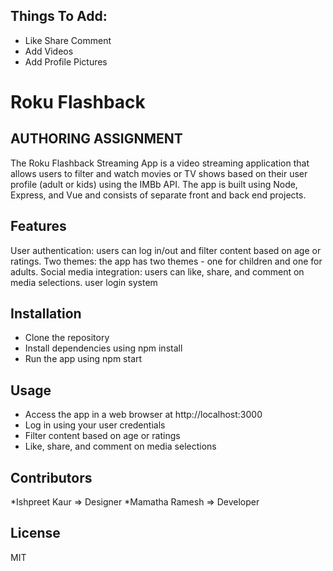 ## Things To Add:
* Like Share Comment
* Add Videos 
* Add Profile Pictures





# Roku Flashback 
## AUTHORING ASSIGNMENT



The Roku Flashback Streaming App is a video streaming application that allows users to filter and watch movies or TV shows based on their user profile (adult or kids) using the IMBb API. The app is built using Node, Express, and Vue and consists of separate front and back end projects.

## Features
User authentication: users can log in/out and filter content based on age or ratings.
Two themes: the app has two themes - one for children and one for adults.
Social media integration: users can like, share, and comment on media selections.
user login system

## Installation
* Clone the repository
* Install dependencies using npm install
* Run the app using npm start
## Usage
* Access the app in a web browser at http://localhost:3000
* Log in using your user credentials
* Filter content based on age or ratings
* Like, share, and comment on media selections
## Contributors
*Ishpreet Kaur => Designer
*Mamatha Ramesh => Developer
## License
MIT
